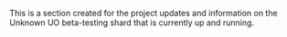 This is a section created for the project updates and information on the Unknown UO beta-testing shard that is currently up and running.